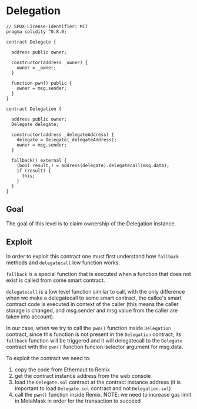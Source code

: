 # Delegation

```
// SPDX-License-Identifier: MIT
pragma solidity ^0.8.0;

contract Delegate {

  address public owner;

  constructor(address _owner) {
    owner = _owner;
  }

  function pwn() public {
    owner = msg.sender;
  }
}

contract Delegation {

  address public owner;
  Delegate delegate;

  constructor(address _delegateAddress) {
    delegate = Delegate(_delegateAddress);
    owner = msg.sender;
  }

  fallback() external {
    (bool result,) = address(delegate).delegatecall(msg.data);
    if (result) {
      this;
    }
  }
}
```

## Goal

The goal of this level is to claim ownership of the Delegation instance.

## Exploit

In order to exploit this contract one must first understand how ```fallback``` methods and ```delegatecall``` low function works.

```fallback``` is a special function that is executed when a function that does not exist is called from some smart contract.

```delegatecall``` is a low level function similar to call, with the only difference when we make a delegatecall to some smart contract, the callee's smart contract code is executed in context of the caller (this means the caller storage is changed, and msg.sender and msg.value from the caller are taken into account).

In our case, when we try to call the ```pwn()``` function inside ```Delegation``` contract, since this function is not present in the ```Delegation``` contract, its ```fallback``` function will be triggered and it will delegatecall to the ```Delegate``` contract with the ```pwn()``` function funcion-selector argument for msg.data.

To exploit the contract we need to:

1. copy the code from Ethernaut to Remix
2. get the contract instance address from the web console
3. load the ```Delegate.sol``` contract at the contract instance address (it is important to load ```Delegate.sol``` contract and not ```Delegation.sol```)
4. call the ```pwn()``` function inside Remix. NOTE: we need to increase gas limit in MetaMask in order for the transaction to succeed